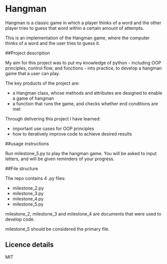 # Hangman
Hangman is a classic game in which a player thinks of a word and the other player tries to guess that word within a certain amount of attempts.

This is an implementation of the Hangman game, where the computer thinks of a word and the user tries to guess it. 

##Project description 

My aim for this project was to put my knowledge of python - including OOP principles, control flow, and functions - into practice, 
to develop a hangman game that a user can play. 

The key products of the project are:
- a Hangman class, whose methods and attributes are designed to enable a game of hangman
- a function that runs the game, and checks whether end conditions are met

Through delivering this project I have learned:
- important use cases for OOP principles
- how to iteratively improve code to achieve desired results


##usage instructions

Run milestone_5.py to play the hangman game. You will be asked to input letters, and will be given 
reminders of your progress. 


##File structure 

The repo contains 4 .py files:

- milestone_2.py
- milestone_3.py
- milestone_4.py
- milestone_5.py

milestone_2, milestone_3 and milestone_4 are documents that were used to develop code. 

milestone_5 should be considered the primary file.

## Licence details

MIT
